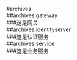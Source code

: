 #archives<br>
##archives.gateway<br>
###这是网关<br>
##archives.identityserver<br>
###这是认证服务<br>
##archives.service<br>
###这是业务服务<br>
